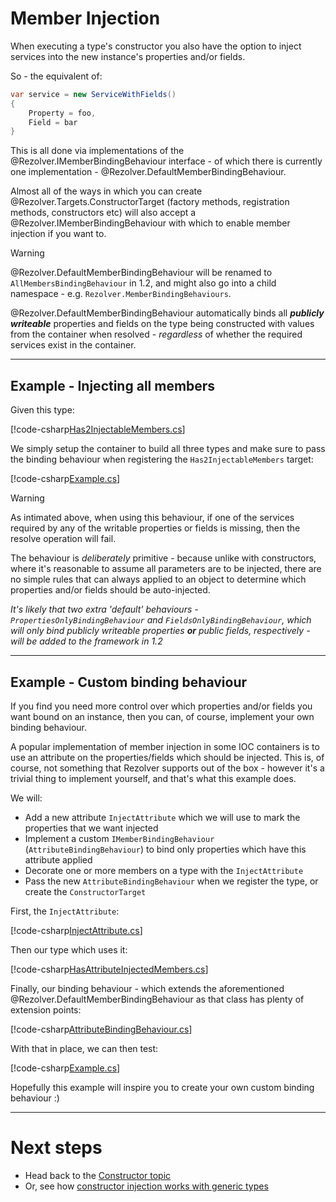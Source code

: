 ﻿# Member Injection

When executing a type's constructor you also have the option to inject services into the new instance's properties
and/or fields.

So - the equivalent of:

```cs
var service = new ServiceWithFields()
{
    Property = foo,
    Field = bar
}
```

This is all done via implementations of the @Rezolver.IMemberBindingBehaviour interface - of which there is currently one
implementation - @Rezolver.DefaultMemberBindingBehaviour.

Almost all of the ways in which you can create @Rezolver.Targets.ConstructorTarget
(factory methods, registration methods, constructors etc) will also accept a @Rezolver.IMemberBindingBehaviour with which to enable 
member injection if you want to.

> [!WARNING]
> @Rezolver.DefaultMemberBindingBehaviour will be renamed to `AllMembersBindingBehaviour` in 1.2, and might also
> go into a child namespace - e.g. `Rezolver.MemberBindingBehaviours`.

@Rezolver.DefaultMemberBindingBehaviour automatically binds all ***publicly writeable*** properties and fields on the type being constructed
with values from the container when resolved - *regardless* of whether the required services exist in the container.

* * *

## Example - Injecting all members

Given this type:

[!code-csharp[Has2InjectableMembers.cs](../../../../../test/Rezolver.Tests.Examples/Types/Has2InjectableMembers.cs#example)]

We simply setup the container to build all three types and make sure to pass the binding behaviour when registering the
`Has2InjectableMembers` target:

[!code-csharp[Example.cs](../../../../../test/Rezolver.Tests.Examples/MemberBindingExamples.cs#example1)]

> [!WARNING]
> As intimated above, when using this behaviour, if one of the services required by any of the writable properties or 
> fields is missing, then the resolve operation will fail.
> 
> The behaviour is *deliberately* primitive - because unlike
> with constructors, where it's reasonable to assume all parameters are to be injected, there are no simple rules
> that can always applied to an object to determine which properties and/or fields should be auto-injected.

*It's likely that two extra 'default' behaviours - `PropertiesOnlyBindingBehaviour` and `FieldsOnlyBindingBehaviour`, which
will only bind publicly writeable properties __or__ public fields, respectively -
will be added to the framework in 1.2*

* * *

## Example - Custom binding behaviour

If you find you need more control over which properties and/or fields you want bound on an instance, then you can, 
of course, implement your own binding behaviour.

A popular implementation of member injection in some IOC containers is to use an attribute on the properties/fields 
which should be injected.  This is, of course, not something that Rezolver supports out of the box - however it's a trivial
thing to implement yourself, and that's what this example does.

We will:

- Add a new attribute `InjectAttribute` which we will use to mark the properties that we want injected
- Implement a custom `IMemberBindingBehaviour` (`AttributeBindingBehaviour`) to bind only properties which have this attribute applied
- Decorate one or more members on a type with the `InjectAttribute`
- Pass the new `AttributeBindingBehaviour` when we register the type, or create the `ConstructorTarget`

First, the `InjectAttribute`:

[!code-csharp[InjectAttribute.cs](../../../../../test/Rezolver.Tests.Examples/Types/InjectAttribute.cs#example)]

Then our type which uses it:

[!code-csharp[HasAttributeInjectedMembers.cs](../../../../../test/Rezolver.Tests.Examples/Types/HasAttributeInjectedMembers.cs#example)]

Finally, our binding behaviour - which extends the aforementioned @Rezolver.DefaultMemberBindingBehaviour as that class has plenty of
extension points:

[!code-csharp[AttributeBindingBehaviour.cs](../../../../../test/Rezolver.Tests.Examples/Types/AttributeBindingBehaviour.cs#example)]

With that in place, we can then test:

[!code-csharp[Example.cs](../../../../../test/Rezolver.Tests.Examples/MemberBindingExamples.cs#example2)]


Hopefully this example will inspire you to create your own custom binding behaviour :)

* * *

# Next steps

- Head back to the [Constructor topic](index.md)
- Or, see how [constructor injection works with generic types](generics.md)